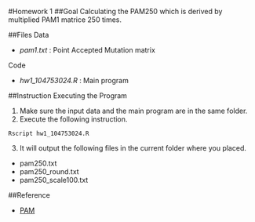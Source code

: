 #Homework 1
##Goal
Calculating the PAM250 which is derived by multiplied PAM1 matrice 250 times. 

##Files
Data

- *pam1.txt* : Point Accepted Mutation matrix

Code

- *hw1_104753024.R* : Main program

##Instruction
Executing the Program

1. Make sure the input data and the main program are in the same folder.
2. Execute the following instruction.
```
Rscript hw1_104753024.R
```
3. It will output the following files in the current folder where you placed.

- pam250.txt
- pam250_round.txt
- pam250_scale100.txt 



##Reference
- [PAM](https://en.wikipedia.org/wiki/Point_accepted_mutation "Wiki Page")

